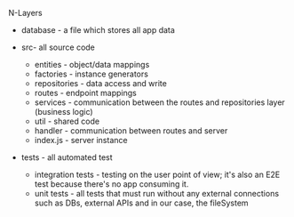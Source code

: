 N-Layers

- database - a file which stores all app data
- src- all source code

  - entities - object/data mappings
  - factories - instance generators
  - repositories - data access and write
  - routes - endpoint mappings
  - services - communication between the routes and repositories layer (business logic)
  - util - shared code
  - handler - communication between routes and server
  - index.js - server instance

- tests - all automated test
  - integration tests - testing on the user point of view; it's also an E2E test because there's no app consuming it.
  - unit tests - all tests that must run without any external connections such as DBs, external APIs and in our case, the fileSystem

